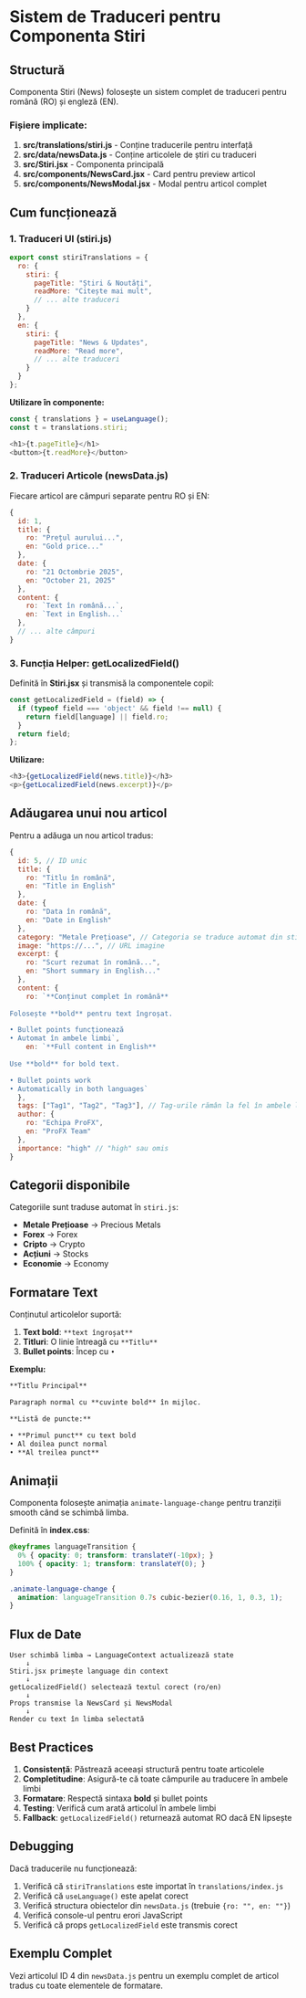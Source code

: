 # Sistem de Traduceri pentru Componenta Stiri

## Structură

Componenta Stiri (News) folosește un sistem complet de traduceri pentru română (RO) și engleză (EN).

### Fișiere implicate:

1. **src/translations/stiri.js** - Conține traducerile pentru interfață
2. **src/data/newsData.js** - Conține articolele de știri cu traduceri
3. **src/Stiri.jsx** - Componenta principală
4. **src/components/NewsCard.jsx** - Card pentru preview articol
5. **src/components/NewsModal.jsx** - Modal pentru articol complet

## Cum funcționează

### 1. Traduceri UI (stiri.js)

```javascript
export const stiriTranslations = {
  ro: {
    stiri: {
      pageTitle: "Știri & Noutăți",
      readMore: "Citește mai mult",
      // ... alte traduceri
    }
  },
  en: {
    stiri: {
      pageTitle: "News & Updates",
      readMore: "Read more",
      // ... alte traduceri
    }
  }
};
```

**Utilizare în componente:**
```javascript
const { translations } = useLanguage();
const t = translations.stiri;

<h1>{t.pageTitle}</h1>
<button>{t.readMore}</button>
```

### 2. Traduceri Articole (newsData.js)

Fiecare articol are câmpuri separate pentru RO și EN:

```javascript
{
  id: 1,
  title: {
    ro: "Prețul aurului...",
    en: "Gold price..."
  },
  date: {
    ro: "21 Octombrie 2025",
    en: "October 21, 2025"
  },
  content: {
    ro: `Text în română...`,
    en: `Text in English...`
  },
  // ... alte câmpuri
}
```

### 3. Funcția Helper: getLocalizedField()

Definită în **Stiri.jsx** și transmisă la componentele copil:

```javascript
const getLocalizedField = (field) => {
  if (typeof field === 'object' && field !== null) {
    return field[language] || field.ro;
  }
  return field;
};
```

**Utilizare:**
```javascript
<h3>{getLocalizedField(news.title)}</h3>
<p>{getLocalizedField(news.excerpt)}</p>
```

## Adăugarea unui nou articol

Pentru a adăuga un nou articol tradus:

```javascript
{
  id: 5, // ID unic
  title: {
    ro: "Titlu în română",
    en: "Title in English"
  },
  date: {
    ro: "Data în română",
    en: "Date in English"
  },
  category: "Metale Prețioase", // Categoria se traduce automat din stiri.js
  image: "https://...", // URL imagine
  excerpt: {
    ro: "Scurt rezumat în română...",
    en: "Short summary in English..."
  },
  content: {
    ro: `**Conținut complet în română**
    
Folosește **bold** pentru text îngroșat.

• Bullet points funcționează
• Automat în ambele limbi`,
    en: `**Full content in English**
    
Use **bold** for bold text.

• Bullet points work
• Automatically in both languages`
  },
  tags: ["Tag1", "Tag2", "Tag3"], // Tag-urile rămân la fel în ambele limbi
  author: {
    ro: "Echipa ProFX",
    en: "ProFX Team"
  },
  importance: "high" // "high" sau omis
}
```

## Categorii disponibile

Categoriile sunt traduse automat în `stiri.js`:

- **Metale Prețioase** → Precious Metals
- **Forex** → Forex
- **Cripto** → Crypto
- **Acțiuni** → Stocks
- **Economie** → Economy

## Formatare Text

Conținutul articolelor suportă:

1. **Text bold**: `**text îngroșat**`
2. **Titluri**: O linie întreagă cu `**Titlu**`
3. **Bullet points**: Încep cu `• `

**Exemplu:**
```markdown
**Titlu Principal**

Paragraph normal cu **cuvinte bold** în mijloc.

**Listă de puncte:**

• **Primul punct** cu text bold
• Al doilea punct normal
• **Al treilea punct**
```

## Animații

Componenta folosește animația `animate-language-change` pentru tranziții smooth când se schimbă limba.

Definită în **index.css**:
```css
@keyframes languageTransition {
  0% { opacity: 0; transform: translateY(-10px); }
  100% { opacity: 1; transform: translateY(0); }
}

.animate-language-change {
  animation: languageTransition 0.7s cubic-bezier(0.16, 1, 0.3, 1);
}
```

## Flux de Date

```
User schimbă limba → LanguageContext actualizează state
    ↓
Stiri.jsx primește language din context
    ↓
getLocalizedField() selectează textul corect (ro/en)
    ↓
Props transmise la NewsCard și NewsModal
    ↓
Render cu text în limba selectată
```

## Best Practices

1. **Consistență**: Păstrează aceeași structură pentru toate articolele
2. **Completitudine**: Asigură-te că toate câmpurile au traducere în ambele limbi
3. **Formatare**: Respectă sintaxa **bold** și bullet points
4. **Testing**: Verifică cum arată articolul în ambele limbi
5. **Fallback**: `getLocalizedField()` returnează automat RO dacă EN lipsește

## Debugging

Dacă traducerile nu funcționează:

1. Verifică că `stiriTranslations` este importat în `translations/index.js`
2. Verifică că `useLanguage()` este apelat corect
3. Verifică structura obiectelor din `newsData.js` (trebuie `{ro: "", en: ""}`)
4. Verifică console-ul pentru erori JavaScript
5. Verifică că props `getLocalizedField` este transmis corect

## Exemplu Complet

Vezi articolul ID 4 din `newsData.js` pentru un exemplu complet de articol tradus cu toate elementele de formatare.
